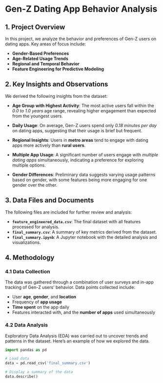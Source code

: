 # Gen-Z Dating App Behavior Analysis

## 1. Project Overview
In this project, we analyze the behavior and preferences of Gen-Z users on dating apps. Key areas of focus include:
- **Gender-Based Preferences**
- **Age-Related Usage Trends**
- **Regional and Temporal Behavior**
- **Feature Engineering for Predictive Modeling**

## 2. Key Insights and Observations

We derived the following insights from the dataset:

- **Age Group with Highest Activity**: The most active users fall within the *0.0 to 1.0 years* age range, revealing higher engagement than expected from the youngest users.
  
- **Daily Usage**: On average, Gen-Z users spend only *0.18 minutes per day* on dating apps, suggesting that their usage is brief but frequent.
  
- **Regional Insights**: Users in **metro areas** tend to engage with dating apps more actively than **rural users**.
  
- **Multiple App Usage**: A significant number of users engage with *multiple dating apps* simultaneously, indicating a preference for exploring multiple options.
  
- **Gender Differences**: Preliminary data suggests varying usage patterns based on gender, with some features being more engaging for one gender over the other.


## 3. Data Files and Documents
The following files are included for further review and analysis:

- **`feature_engineered_data.csv`**: The final dataset with all features processed for analysis.
- **`final_summary.csv`**: A summary of key metrics derived from the dataset.
- **`final_summary.ipynb`**: A Jupyter notebook with the detailed analysis and visualizations.


## 4. Methodology

### 4.1 Data Collection
The data was gathered through a combination of user surveys and in-app tracking of Gen-Z users' behavior. Data points collected include:
- User **age**, **gender**, and **location**
- Frequency of **app usage**
- **Time spent** on the app daily
- Features interacted with, and the **number of apps** used simultaneously

### 4.2 Data Analysis
Exploratory Data Analysis (EDA) was carried out to uncover trends and patterns in the dataset. Here’s an example of how we explored the data.


```python
import pandas as pd

# Load data
data = pd.read_csv('final_summary.csv')

# Display a summary of the data
data.describe()

